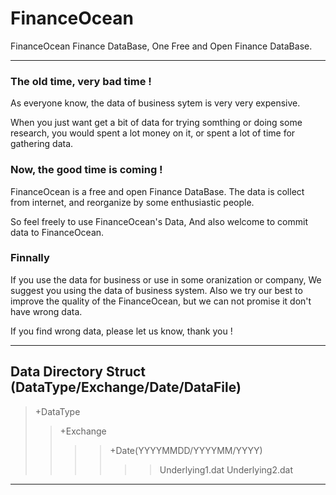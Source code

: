 # FinanceOcean
FinanceOcean Finance DataBase, One Free and Open  Finance DataBase.

---
### The old time, very bad time !
As everyone know, the data of business sytem is very very expensive.

When you just want get a bit of data for trying somthing or doing some research,
you would spent a lot money on it, or spent a lot of time for gathering data.

### Now, the good time is coming !

FinanceOcean is a free and open Finance DataBase. The data is collect from internet,
and reorganize by some enthusiastic people.

So feel freely to use FinanceOcean's Data, 
And also welcome to commit data to FinanceOcean.


### Finnally
If you use the data for business or use in some oranization or company, We suggest you using the data of business system.
Also we try our best to improve the quality of the FinanceOcean, 
but we can not promise it don't have wrong data.

If you find wrong data, please let us know, thank you !

---

## Data Directory Struct (DataType/Exchange/Date/DataFile)

>+DataType
>>+Exchange
>>>>+Date(YYYYMMDD/YYYYMM/YYYY)
>>>>>>Underlying1.dat
>>>>>>Underlying2.dat
---
